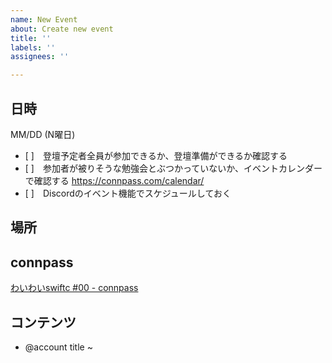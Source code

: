 ```yaml
---
name: New Event
about: Create new event
title: ''
labels: ''
assignees: ''

---
```


## 日時
  
MM/DD (N曜日)

- [ ]　登壇予定者全員が参加できるか、登壇準備ができるか確認する
- [ ]　参加者が被りそうな勉強会とぶつかっていないか、イベントカレンダーで確認する https://connpass.com/calendar/
- [ ]　Discordのイベント機能でスケジュールしておく

## 場所

## connpass

[わいわいswiftc #00 - connpass](https://iosdiscord.connpass.com/event/000000/)

## コンテンツ

- @account title
~
